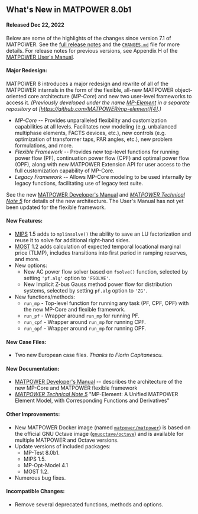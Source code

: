 What's New in MATPOWER 8.0b1
----------------------------

#### Released Dec 22, 2022

Below are some of the highlights of the changes since version 7.1 of
MATPOWER. See the [full release notes][1] and the [`CHANGES.md`][2]
file for more details. For release notes for previous versions, see
Appendix H of the [MATPOWER User's Manual][3].


#### Major Redesign:

MATPOWER 8 introduces a major redesign and rewrite of all of the MATPOWER
internals in the form of the flexible, all-new MATPOWER object-oriented core
architecture (*MP-Core*) and new two user-level frameworks to access it.
*(Previously developed under the name [MP-Element][4] in a separate repository
at [https://github.com/MATPOWER/mp-element][4].)*

- *MP-Core* -- Provides unparalleled flexibility and customization capabilities
at all levels. Facilitates new modeling (e.g. unbalanced multiphase elements, FACTS devices, etc.), new controls (e.g. optimization of transformer taps,
PAR angles, etc.), new problem formulations, and more.
- *Flexible Framework* -- Provides new top-level functions for running power
flow (PF), continuation power flow (CPF) and optimal power flow (OPF), along
with new MATPOWER Extension API for user access to the full customization
capability of MP-Core.
- *Legacy Framework* -- Allows MP-Core modeling to be used internally by
legacy functions, facilitating use of legacy test suite.

See the new [MATPOWER Developer's Manual][5] and [*MATPOWER Technical
Note 5*][6] for details of the new architecture. The User's Manual has
not yet been updated for the flexible framework.


#### New Features:

- [MIPS][7] 1.5 adds to `mplinsolve()` the ability to save an LU
  factorization and reuse it to solve for additional right-hand sides.
- [MOST][8] 1.2 adds calculation of expected temporal locational marginal
  price (TLMP), includes transitions into first period in ramping
  reserves, and more.
- New options:
  - New AC power flow solver based on `fsolve()` function, selected by
    setting `'pf.alg'` option to `'FSOLVE'`.
  - New Implicit Z-bus Gauss method power flow for distribution systems,
    selected by setting `pf.alg` option to `'ZG'`.
- New functions/methods:
  - `run_mp` - Top-level function for running any task (PF, CPF, OPF) with
    the new MP-Core and flexible framework.
  - `run_pf` - Wrapper around `run_mp` for running PF.
  - `run_cpf` - Wrapper around `run_mp` for running CPF.
  - `run_opf` - Wrapper around `run_mp` for running OPF.


#### New Case Files:

- Two new European case files. *Thanks to Florin Capitanescu.*


#### New Documentation:

- [MATPOWER Developer's Manual][5] -- describes the architecture of the
  new MP-Core and MATPOWER flexible framework
- [*MATPOWER Technical Note 5*][6] "MP-Element: A Unified MATPOWER
  Element Model, with Corresponding Functions and Derivatives"


#### Other Improvements:

- New MATPOWER Docker image (named [`matpower/matpower`][9]) is
  based on the official GNU Octave image ([`gnuoctave/octave`][10]) and
  is available for multiple MATPOWER and Octave versions.
- Update versions of included packages:
  - MP-Test 8.0b1.
  - MIPS 1.5.
  - MP-Opt-Model 4.1
  - MOST 1.2.
- Numerous bug fixes.


#### Incompatible Changes:

- Remove several deprecated functions, methods and options.


[1]: https://github.com/MATPOWER/matpower/blob/master/docs/relnotes/MATPOWER-Release-Notes-8.0.md
[2]: https://github.com/MATPOWER/matpower/blob/master/CHANGES.md
[3]: https://github.com/MATPOWER/matpower/blob/master/docs/MATPOWER-manual.pdf
[4]: https://github.com/MATPOWER/mp-element
[5]: https://matpower.org/documentation/dev-manual/
[6]: https://matpower.org/docs/TN5-MP-Element.pdf
[7]: https://github.com/MATPOWER/mips
[8]: https://github.com/MATPOWER/most
[9]: https://hub.docker.com/r/matpower/matpower
[10]: https://hub.docker.com/r/gnuoctave/octave
